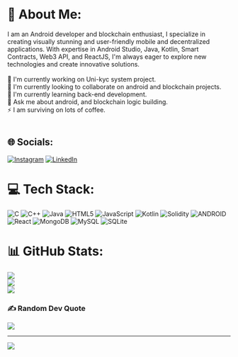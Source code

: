 # 💫 About Me:
I am an Android developer and blockchain enthusiast, I specialize in creating visually stunning and user-friendly mobile and decentralized applications. With expertise in Android Studio, Java, Kotlin, Smart Contracts, Web3 API, and ReactJS, I'm always eager to explore new technologies and create innovative solutions.<br><br>🔭 I'm currently working on Uni-kyc system project.<br>👯 I'm currently looking to collaborate on android and blockchain projects.<br>🌱 I'm currently learning back-end development.<br>💬 Ask me about android, and blockchain logic building.<br>⚡ I am surviving on lots of coffee.<br><br>


## 🌐 Socials:
[![Instagram](https://img.shields.io/badge/Instagram-%23E4405F.svg?logo=Instagram&logoColor=white)](https://instagram.com/aloksingh1616) [![LinkedIn](https://img.shields.io/badge/LinkedIn-%230077B5.svg?logo=linkedin&logoColor=white)](https://linkedin.com/in/alokkpsingh123) 

# 💻 Tech Stack:
![C](https://img.shields.io/badge/c-%2300599C.svg?style=for-the-badge&logo=c&logoColor=white) ![C++](https://img.shields.io/badge/c++-%2300599C.svg?style=for-the-badge&logo=c%2B%2B&logoColor=white) ![Java](https://img.shields.io/badge/java-%23ED8B00.svg?style=for-the-badge&logo=java&logoColor=white) ![HTML5](https://img.shields.io/badge/html5-%23E34F26.svg?style=for-the-badge&logo=html5&logoColor=white) ![JavaScript](https://img.shields.io/badge/javascript-%23323330.svg?style=for-the-badge&logo=javascript&logoColor=%23F7DF1E) ![Kotlin](https://img.shields.io/badge/kotlin-%230095D5.svg?style=for-the-badge&logo=kotlin&logoColor=white) ![Solidity](https://img.shields.io/badge/Solidity-%23363636.svg?style=for-the-badge&logo=solidity&logoColor=white) ![ANDROID](https://img.shields.io/badge/android-%2320232a.svg?style=for-the-badge&logo=android&logoColor=%a4c639) ![React](https://img.shields.io/badge/react-%2320232a.svg?style=for-the-badge&logo=react&logoColor=%2361DAFB) ![MongoDB](https://img.shields.io/badge/MongoDB-%234ea94b.svg?style=for-the-badge&logo=mongodb&logoColor=white) ![MySQL](https://img.shields.io/badge/mysql-%2300f.svg?style=for-the-badge&logo=mysql&logoColor=white) ![SQLite](https://img.shields.io/badge/sqlite-%2307405e.svg?style=for-the-badge&logo=sqlite&logoColor=white)
# 📊 GitHub Stats:
![](https://github-readme-stats.vercel.app/api?username=alokkpsingh123&theme=dark&hide_border=false&include_all_commits=false&count_private=false)<br/>
![](https://github-readme-streak-stats.herokuapp.com/?user=alokkpsingh123&theme=dark&hide_border=false)<br/>
![](https://github-readme-stats.vercel.app/api/top-langs/?username=alokkpsingh123&theme=dark&hide_border=false&include_all_commits=false&count_private=false&layout=compact)

### ✍️ Random Dev Quote
![](https://quotes-github-readme.vercel.app/api?type=horizontal&theme=radical)

---
[![](https://visitcount.itsvg.in/api?id=alokkpsingh123&icon=0&color=0)](https://visitcount.itsvg.in)

<!-- Proudly created with GPRM ( https://gprm.itsvg.in ) -->
